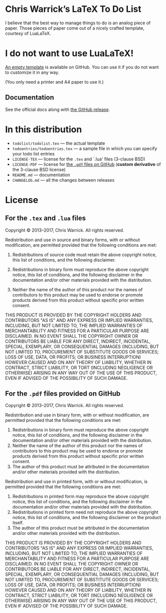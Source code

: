 Chris Warrick’s LaTeX To Do List
================================

I believe that the best way to manage things to do is an analog piece of
paper.  Those pieces of paper come out of a nicely crafted template,
courtesy of LuaLaTeX.

I do not want to use LuaLaTeX!
==============================

[An empty template][ghrel] is available on GitHub.  You can use it if
you do not want to customize it in any way.

(You only need a printer and A4 paper to use it.)

Documentation
-------------

See the official docs along with [the GitHub release][ghrel].

In this distribution
====================

* `todolist/todolist.tex` — the actual template
* `todoentries/todoentries.tex` — a sample file in which you can specify
  your todo list entries
* `LICENSE-TEX` — license for the `.tex` and `.lua' files (3-clause BSD)
* `LICENSE-PDF` — license for [the `.pdf` files on GitHub][ghrel]
  (**custom derivative** of the 3-clause BSD license)
* `README.md` — documentation
* `CHANGELOG.md` — all the changes between releases

[ghrel]: https://github.com/Kwpolska/todolist/releases

License
=======

For the `.tex` and `.lua` files
-------------------------------

Copyright © 2013–2017, Chris Warrick.
All rights reserved.

Redistribution and use in source and binary forms, with or without
modification, are permitted provided that the following conditions are
met:

1. Redistributions of source code must retain the above copyright
   notice, this list of conditions, and the following disclaimer.

2. Redistributions in binary form must reproduce the above copyright
   notice, this list of conditions, and the following disclaimer in the
   documentation and/or other materials provided with the distribution.

3. Neither the name of the author of this product nor the names of
   contributors to this product may be used to endorse or promote
   products derived from this product without specific prior written
   consent.

THIS PRODUCT IS PROVIDED BY THE COPYRIGHT HOLDERS AND CONTRIBUTORS
"AS IS" AND ANY EXPRESS OR IMPLIED WARRANTIES, INCLUDING, BUT NOT
LIMITED TO, THE IMPLIED WARRANTIES OF MERCHANTABILITY AND FITNESS FOR
A PARTICULAR PURPOSE ARE DISCLAIMED.  IN NO EVENT SHALL THE COPYRIGHT
OWNER OR CONTRIBUTORS BE LIABLE FOR ANY DIRECT, INDIRECT, INCIDENTAL,
SPECIAL, EXEMPLARY, OR CONSEQUENTIAL DAMAGES (INCLUDING, BUT NOT
LIMITED TO, PROCUREMENT OF SUBSTITUTE GOODS OR SERVICES; LOSS OF USE,
DATA, OR PROFITS; OR BUSINESS INTERRUPTION) HOWEVER CAUSED AND ON ANY
THEORY OF LIABILITY, WHETHER IN CONTRACT, STRICT LIABILITY, OR TORT
(INCLUDING NEGLIGENCE OR OTHERWISE) ARISING IN ANY WAY OUT OF THE USE
OF THIS PRODUCT, EVEN IF ADVISED OF THE POSSIBILITY OF SUCH DAMAGE.

For the `.pdf` files provided on GitHub
---------------------------------------

Copyright © 2013–2017, Chris Warrick.
All rights reserved.

Redistribution and use in binary form, with or without modification,
are permitted provided that the following conditions are met:

1. Redistributions in binary form must reproduce the above copyright
   notice, this list of conditions, and the following disclaimer in the
   documentation and/or other materials provided with the distribution.
2. Neither the name of the author of this product nor the names of
   contributors to this product may be used to endorse or promote
   products derived from this product without specific prior written
   consent.
3. The author of this product must be attributed in the documentation
   and/or other materials provided with the distribution.

Redistribution and use in printed form, with or without modification,
is permitted provided that the following conditions are met:

1. Redistributions in printed form may reproduce the above copyright
   notice, this list of conditions, and the following disclaimer in the
   documentation and/or other materials provided with the distribution.
2. Redistributions in printed form need not reproduce the above
   copyright notice, this list of conditions, and the following
   disclaimer on the product itself.
3. The author of this product must be attributed in the documentation
   and/or other materials provided with the distribution.

THIS PRODUCT IS PROVIDED BY THE COPYRIGHT HOLDERS AND CONTRIBUTORS
"AS IS" AND ANY EXPRESS OR IMPLIED WARRANTIES, INCLUDING, BUT NOT
LIMITED TO, THE IMPLIED WARRANTIES OF MERCHANTABILITY AND FITNESS FOR
A PARTICULAR PURPOSE ARE DISCLAIMED.  IN NO EVENT SHALL THE COPYRIGHT
OWNER OR CONTRIBUTORS BE LIABLE FOR ANY DIRECT, INDIRECT, INCIDENTAL,
SPECIAL, EXEMPLARY, OR CONSEQUENTIAL DAMAGES (INCLUDING, BUT NOT
LIMITED TO, PROCUREMENT OF SUBSTITUTE GOODS OR SERVICES; LOSS OF USE,
DATA, OR PROFITS; OR BUSINESS INTERRUPTION) HOWEVER CAUSED AND ON ANY
THEORY OF LIABILITY, WHETHER IN CONTRACT, STRICT LIABILITY, OR TORT
(INCLUDING NEGLIGENCE OR OTHERWISE) ARISING IN ANY WAY OUT OF THE USE
OF THIS PRODUCT, EVEN IF ADVISED OF THE POSSIBILITY OF SUCH DAMAGE.
